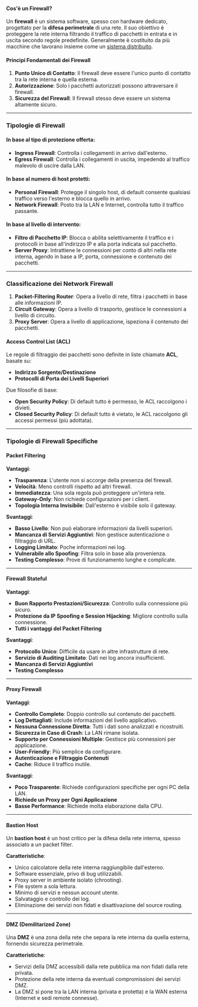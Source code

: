 #### Cos'è un Firewall?

Un **firewall** è un sistema software, spesso con hardware dedicato, progettato per la **difesa perimetrale** di una rete. Il suo obiettivo è proteggere la rete interna filtrando il traffico di pacchetti in entrata e in uscita secondo regole predefinite. Generalmente è costituito da più macchine che lavorano insieme come un [sistema distribuito](Sistemi%20distribuiti).

#### Principi Fondamentali dei Firewall

1. **Punto Unico di Contatto**: Il firewall deve essere l'unico punto di contatto tra la rete interna e quella esterna.
2. **Autorizzazione**: Solo i pacchetti autorizzati possono attraversare il firewall.
3. **Sicurezza del Firewall**: Il firewall stesso deve essere un sistema altamente sicuro.

---

### Tipologie di Firewall

#### In base al tipo di protezione offerta:
- **Ingress Firewall**: Controlla i collegamenti in arrivo dall'esterno.
- **Egress Firewall**: Controlla i collegamenti in uscita, impedendo al traffico malevolo di uscire dalla LAN.

#### In base al numero di host protetti:
- **Personal Firewall**: Protegge il singolo host, di default consente qualsiasi traffico verso l'esterno e blocca quello in arrivo.
- **Network Firewall**: Posto tra la LAN e Internet, controlla tutto il traffico passante.

#### In base al livello di intervento:
- **Filtro di Pacchetto IP**: Blocca o abilita selettivamente il traffico e i protocolli in base all'indirizzo IP e alla porta indicata sul pacchetto.
- **Server Proxy**: Intrattiene le connessioni per conto di altri nella rete interna, agendo in base a IP, porta, connessione e contenuto dei pacchetti.

---

### Classificazione dei Network Firewall

1. **Packet-Filtering Router**: Opera a livello di rete, filtra i pacchetti in base alle informazioni IP.
2. **Circuit Gateway**: Opera a livello di trasporto, gestisce le connessioni a livello di circuito.
3. **Proxy Server**: Opera a livello di applicazione, ispeziona il contenuto dei pacchetti.

#### Access Control List (ACL)

Le regole di filtraggio dei pacchetti sono definite in liste chiamate **ACL**, basate su:
- **Indirizzo Sorgente/Destinazione**
- **Protocolli di Porta dei Livelli Superiori**

Due filosofie di base:
- **Open Security Policy**: Di default tutto è permesso, le ACL raccolgono i divieti.
- **Closed Security Policy**: Di default tutto è vietato, le ACL raccolgono gli accessi permessi (più adottata).

---

### Tipologie di Firewall Specifiche

#### Packet Filtering

**Vantaggi**:
- **Trasparenza**: L'utente non si accorge della presenza del firewall.
- **Velocità**: Meno controlli rispetto ad altri firewall.
- **Immediatezza**: Una sola regola può proteggere un'intera rete.
- **Gateway-Only**: Non richiede configurazioni per i client.
- **Topologia Interna Invisibile**: Dall'esterno è visibile solo il gateway.

**Svantaggi**:
- **Basso Livello**: Non può elaborare informazioni da livelli superiori.
- **Mancanza di Servizi Aggiuntivi**: Non gestisce autenticazione o filtraggio di URL.
- **Logging Limitato**: Poche informazioni nei log.
- **Vulnerabile allo Spoofing**: Filtra solo in base alla provenienza.
- **Testing Complesso**: Prove di funzionamento lunghe e complicate.

---

#### Firewall Stateful

**Vantaggi**:
- **Buon Rapporto Prestazioni/Sicurezza**: Controllo sulla connessione più sicuro.
- **Protezione da IP Spoofing e Session Hijacking**: Migliore controllo sulla connessione.
- **Tutti i vantaggi del Packet Filtering**

**Svantaggi**:
- **Protocollo Unico**: Difficile da usare in altre infrastrutture di rete.
- **Servizio di Auditing Limitato**: Dati nei log ancora insufficienti.
- **Mancanza di Servizi Aggiuntivi**
- **Testing Complesso**

---

#### Proxy Firewall

**Vantaggi**:
- **Controllo Completo**: Doppio controllo sul contenuto dei pacchetti.
- **Log Dettagliati**: Include informazioni del livello applicativo.
- **Nessuna Connessione Diretta**: Tutti i dati sono analizzati e ricostruiti.
- **Sicurezza in Caso di Crash**: La LAN rimane isolata.
- **Supporto per Connessioni Multiple**: Gestisce più connessioni per applicazione.
- **User-Friendly**: Più semplice da configurare.
- **Autenticazione e Filtraggio Contenuti**
- **Cache**: Riduce il traffico inutile.

**Svantaggi**:
- **Poco Trasparente**: Richiede configurazioni specifiche per ogni PC della LAN.
- **Richiede un Proxy per Ogni Applicazione**
- **Basse Performance**: Richiede molta elaborazione dalla CPU.

---

#### Bastion Host

Un **bastion host** è un host critico per la difesa della rete interna, spesso associato a un packet filter.

**Caratteristiche**:
- Unico calcolatore della rete interna raggiungibile dall'esterno.
- Software essenziale, privo di bug utilizzabili.
- Proxy server in ambiente isolato (chrooting).
- File system a sola lettura.
- Minimo di servizi e nessun account utente.
- Salvataggio e controllo dei log.
- Eliminazione dei servizi non fidati e disattivazione del source routing.

---

#### DMZ (Demilitarized Zone)

Una **DMZ** è una zona della rete che separa la rete interna da quella esterna, fornendo sicurezza perimetrale.

**Caratteristiche**:
- Servizi della DMZ accessibili dalla rete pubblica ma non fidati dalla rete privata.
- Protezione della rete interna da eventuali compromissioni dei servizi DMZ.
- La DMZ si pone tra la LAN interna (privata e protetta) e la WAN esterna (Internet e sedi remote connesse).